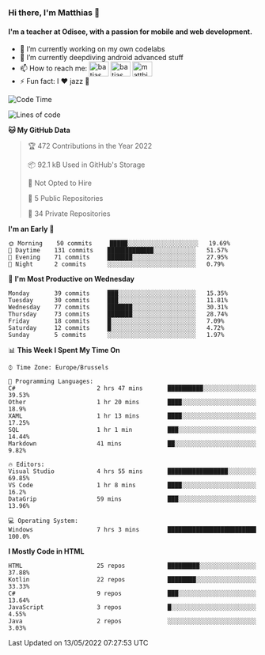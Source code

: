 ### Hi there, I'm Matthias 👋

#### I'm a teacher at Odisee, with a passion for mobile and web development.

- 🔭 I’m currently working on my own codelabs
- 🌱 I’m currently deepdiving android advanced stuff
- 📫 How to reach me: <a href="https://dev.to/batjas" target="_blank"><img align="center" src="https://raw.githubusercontent.com/rahuldkjain/github-profile-readme-generator/master/src/images/icons/Social/devto.svg" alt="batjas" height="30" width="40" /></a>
<a href="https://twitter.com/batjas" target="_blank"><img align="center" src="https://raw.githubusercontent.com/rahuldkjain/github-profile-readme-generator/master/src/images/icons/Social/twitter.svg" alt="batjas" height="30" width="40" /></a>
<a href="https://linkedin.com/in/matthiasdruwé" target="_blank"><img align="center" src="https://raw.githubusercontent.com/rahuldkjain/github-profile-readme-generator/master/src/images/icons/Social/linked-in-alt.svg" alt="matthiasdruwé" height="30" width="40" /></a>
- ⚡ Fun fact: I ❤ jazz 🎷


<!--START_SECTION:waka-->
![Code Time](http://img.shields.io/badge/Code%20Time-272%20hrs%2025%20mins-blue)

![Lines of code](https://img.shields.io/badge/From%20Hello%20World%20I%27ve%20Written-218%20Thousand%20lines%20of%20code-blue)

**🐱 My GitHub Data** 

> 🏆 472 Contributions in the Year 2022
 > 
> 📦 92.1 kB Used in GitHub's Storage 
 > 
> 🚫 Not Opted to Hire
 > 
> 📜 5 Public Repositories 
 > 
> 🔑 34 Private Repositories  
 > 
**I'm an Early 🐤** 

```text
🌞 Morning    50 commits     █████░░░░░░░░░░░░░░░░░░░░   19.69% 
🌆 Daytime    131 commits    █████████████░░░░░░░░░░░░   51.57% 
🌃 Evening    71 commits     ███████░░░░░░░░░░░░░░░░░░   27.95% 
🌙 Night      2 commits      ░░░░░░░░░░░░░░░░░░░░░░░░░   0.79%

```
📅 **I'm Most Productive on Wednesday** 

```text
Monday       39 commits     ███░░░░░░░░░░░░░░░░░░░░░░   15.35% 
Tuesday      30 commits     ███░░░░░░░░░░░░░░░░░░░░░░   11.81% 
Wednesday    77 commits     ███████░░░░░░░░░░░░░░░░░░   30.31% 
Thursday     73 commits     ███████░░░░░░░░░░░░░░░░░░   28.74% 
Friday       18 commits     █░░░░░░░░░░░░░░░░░░░░░░░░   7.09% 
Saturday     12 commits     █░░░░░░░░░░░░░░░░░░░░░░░░   4.72% 
Sunday       5 commits      ░░░░░░░░░░░░░░░░░░░░░░░░░   1.97%

```


📊 **This Week I Spent My Time On** 

```text
⌚︎ Time Zone: Europe/Brussels

💬 Programming Languages: 
C#                       2 hrs 47 mins       ██████████░░░░░░░░░░░░░░░   39.53% 
Other                    1 hr 20 mins        ████░░░░░░░░░░░░░░░░░░░░░   18.9% 
XAML                     1 hr 13 mins        ████░░░░░░░░░░░░░░░░░░░░░   17.25% 
SQL                      1 hr 1 min          ███░░░░░░░░░░░░░░░░░░░░░░   14.44% 
Markdown                 41 mins             ██░░░░░░░░░░░░░░░░░░░░░░░   9.82%

🔥 Editors: 
Visual Studio            4 hrs 55 mins       █████████████████░░░░░░░░   69.85% 
VS Code                  1 hr 8 mins         ████░░░░░░░░░░░░░░░░░░░░░   16.2% 
DataGrip                 59 mins             ███░░░░░░░░░░░░░░░░░░░░░░   13.96%

💻 Operating System: 
Windows                  7 hrs 3 mins        █████████████████████████   100.0%

```

**I Mostly Code in HTML** 

```text
HTML                     25 repos            █████████░░░░░░░░░░░░░░░░   37.88% 
Kotlin                   22 repos            ████████░░░░░░░░░░░░░░░░░   33.33% 
C#                       9 repos             ███░░░░░░░░░░░░░░░░░░░░░░   13.64% 
JavaScript               3 repos             █░░░░░░░░░░░░░░░░░░░░░░░░   4.55% 
Java                     2 repos             ░░░░░░░░░░░░░░░░░░░░░░░░░   3.03%

```



 Last Updated on 13/05/2022 07:27:53 UTC
<!--END_SECTION:waka-->
